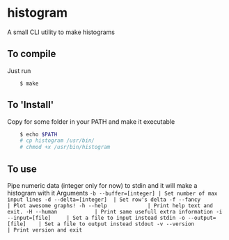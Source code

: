 # histogram
A small CLI utility to make histograms

To compile
----------
Just run
```
	$ make
```

To 'Install'
------------
Copy for some folder in your PATH and make it executable
```bash
	$ echo $PATH
	# cp histogram /usr/bin/
	# chmod +x /usr/bin/histogram
```

To use
------
Pipe numeric data (integer only for now) to stdin and it will make a histogram with it
Arguments
`
	-b --buffer=[integer] | Set number of max input lines
	-d --delta=[integer]  | Set row's delta
	-f --fancy            | Plot awesome graphs!
	-h --help             | Print help text and exit.
	-H --human            | Print same usefull extra information
	-i --input=[file]     | Set a file to input instead stdin
	-o --output=[file]    | Set a file to output instead stdout
	-v --version          | Print version and exit
`
